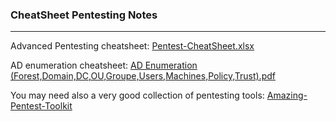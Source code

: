 ### CheatSheet Pentesting Notes
-------------------------------------------------------------------------------------------------------------------------------

Advanced Pentesting cheatsheet: 
[Pentest-CheatSheet.xlsx](https://github.com/VraiHack/Advanced-Pentesting-cheatsheet/raw/main/Pentest-CheatSheet.xlsx)

AD enumeration cheatsheet:
[AD Enumeration (Forest,Domain,DC,OU,Groupe,Users,Machines,Policy,Trust).pdf](https://github.com/VraiHack/Advanced-Pentesting-cheatsheet/blob/main/AD%20Enumeration%20(Forest%2CDomain%2CDC%2COU%2CGroupe%2CUsers%2CMachines%2CPolicy%2CTrust).pdf)

You may need also a very good collection of pentesting tools:
[Amazing-Pentest-Toolkit](https://github.com/VraiHack/Amazing-Pentest-Toolkit)





